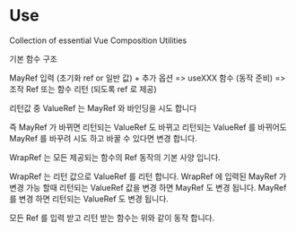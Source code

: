 # Use

Collection of essential Vue Composition Utilities

기본 함수 구조

MayRef 입력 (초기화 ref or 일반 값) + 추가 옵션 => useXXX 함수 (동작 준비) => 조작 Ref 또는 함수 리턴 (되도록 ref 로 제공)

리턴값 중 ValueRef 는 MayRef 와 바인딩을 시도 합니다 

즉 MayRef 가 바뀌면 리턴되는 ValueRef 도 바뀌고 리턴되는 ValueRef 를 바뀌어도 MayRef 를 바꾸려 시도 하고 바꿀 수 있다면 변경 합니다.

WrapRef 는 모든 제공되는 함수의 Ref 동작의 기본 사양 입니다.

WrapRef 는 리턴 값으로 ValueRef 를 리턴 합니다. WrapRef 에 입력된 MayRef 가 변경 가능 할때 리턴되는 ValueRef 값을 변경 하면 MayRef 도 변경 됩니다.
MayRef 를 변경 하면 리턴되는 ValueRef 도 변경 됩니다.

모든 Ref 를 입력 받고 리턴 받는 함수는 위와 같이 동작 합니다.

